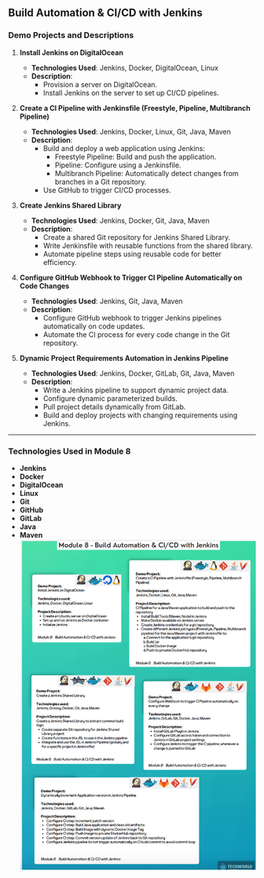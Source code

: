 ## Build Automation & CI/CD with Jenkins
### Demo Projects and Descriptions
1. **Install Jenkins on DigitalOcean**
    - **Technologies Used**: Jenkins, Docker, DigitalOcean, Linux
    - **Description**:
        - Provision a server on DigitalOcean.
        - Install Jenkins on the server to set up CI/CD pipelines.

2. **Create a CI Pipeline with Jenkinsfile (Freestyle, Pipeline, Multibranch Pipeline)**
    - **Technologies Used**: Jenkins, Docker, Linux, Git, Java, Maven
    - **Description**:
        - Build and deploy a web application using Jenkins:
            - Freestyle Pipeline: Build and push the application.
            - Pipeline: Configure using a Jenkinsfile.
            - Multibranch Pipeline: Automatically detect changes from branches in a Git repository.
        - Use GitHub to trigger CI/CD processes.

3. **Create Jenkins Shared Library**
    - **Technologies Used**: Jenkins, Docker, Git, Java, Maven
    - **Description**:
        - Create a shared Git repository for Jenkins Shared Library.
        - Write Jenkinsfile with reusable functions from the shared library.
        - Automate pipeline steps using reusable code for better efficiency.

4. **Configure GitHub Webhook to Trigger CI Pipeline Automatically on Code Changes**
    - **Technologies Used**: Jenkins, Git, Java, Maven
    - **Description**:
        - Configure GitHub webhook to trigger Jenkins pipelines automatically on code updates.
        - Automate the CI process for every code change in the Git repository.

5. **Dynamic Project Requirements Automation in Jenkins Pipeline**
    - **Technologies Used**: Jenkins, Docker, GitLab, Git, Java, Maven
    - **Description**:
        - Write a Jenkins pipeline to support dynamic project data.
        - Configure dynamic parameterized builds.
        - Pull project details dynamically from GitLab.
        - Build and deploy projects with changing requirements using Jenkins.

---

### Technologies Used in Module 8
- **Jenkins**
- **Docker**
- **DigitalOcean**
- **Linux**
- **Git**
- **GitHub**
- **GitLab**
- **Java**
- **Maven**![Alt text](Module8.png)
